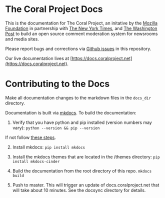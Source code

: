 # The Coral Project Docs

This is the documentation for The Coral Project, an initative by the [Mozilla Foundation](https://www.mozilla.org/en-US/foundation/) in partnership with [The New York Times](http://nytimes.com/), and [The Washington Post](http://washingtonpost.com/) to build an open source comment moderation system for newsrooms and media sites.

Please report bugs and corrections via [Github issues](https://github.com/coralproject/docs/issues) in this repository.

Our live documentation lives at [https://docs.coralproject.net](https://docs.coralproject.net).


# Contributing to the Docs


Make all documentation changes to the markdown files in the `docs_dir` directory.


Documentation is built via [mkdocs](http://www.mkdocs.org). To build the documentation:

1) Verify that you have python and pip installed (version numbers may vary): 
  ```python --version && pip --version```

If not follow [these steps](https://pip.pypa.io/en/stable/installing/).

2) Install mkdocs:
  ```pip install mkdocs```

3) Install the mkdocs themes that are located in the /themes directory:
  ```pip install mkdocs-cinder```

4) Build the documentation from the root directory of this repo.
  ```mkdocs build```

5) Push to master. This will trigger an update of docs.coralproject.net that will take about 10 minutes. See the docsync directory for details.
